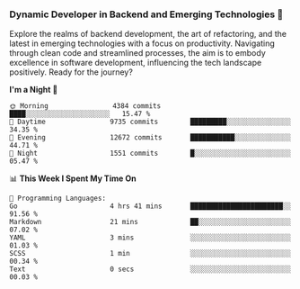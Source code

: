 ### Dynamic Developer in Backend and Emerging Technologies 🚀 

Explore the realms of backend development, the art of refactoring, and the latest in emerging technologies with a focus on productivity. Navigating through clean code and streamlined processes, the aim is to embody excellence in software development, influencing the tech landscape positively. Ready for the journey?

<!--START_SECTION:waka-->
**I'm a Night 🦉** 

```text
🌞 Morning                4384 commits        ████░░░░░░░░░░░░░░░░░░░░░   15.47 % 
🌆 Daytime                9735 commits        █████████░░░░░░░░░░░░░░░░   34.35 % 
🌃 Evening                12672 commits       ███████████░░░░░░░░░░░░░░   44.71 % 
🌙 Night                  1551 commits        █░░░░░░░░░░░░░░░░░░░░░░░░   05.47 % 
```


📊 **This Week I Spent My Time On** 

```text
💬 Programming Languages: 
Go                       4 hrs 41 mins       ███████████████████████░░   91.56 % 
Markdown                 21 mins             ██░░░░░░░░░░░░░░░░░░░░░░░   07.02 % 
YAML                     3 mins              ░░░░░░░░░░░░░░░░░░░░░░░░░   01.03 % 
SCSS                     1 min               ░░░░░░░░░░░░░░░░░░░░░░░░░   00.34 % 
Text                     0 secs              ░░░░░░░░░░░░░░░░░░░░░░░░░   00.03 % 
```


<!--END_SECTION:waka-->
